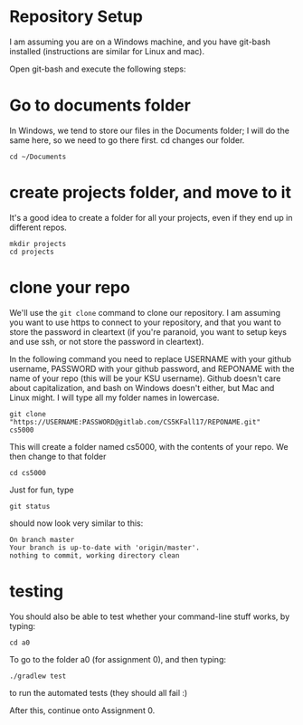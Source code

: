 Repository Setup
===

I am assuming you are on a Windows machine, and you have git-bash installed (instructions are similar for Linux and mac).

Open git-bash and execute the following steps:

# Go to documents folder
In Windows, we tend to store our files in the Documents folder; I will do the same here, so we need to go there first. cd changes our folder.

```
cd ~/Documents
```

# create projects folder, and move to it

It's a good idea to create a folder for all your projects, even if they end up in different repos.
```
mkdir projects
cd projects
```

# clone your repo
We'll use the `git clone` command to clone our repository. I am assuming you want to use https to connect to your repository, and that you want to store the password in cleartext (if you're paranoid, you want to setup keys and use ssh, or not store the password in cleartext).

In the following command you need to replace USERNAME with your github username, PASSWORD with your github password, and REPONAME  with the name of your repo (this will be your KSU username). Github doesn't care about capitalization, and bash on Windows doesn't either, but Mac and Linux might. I will type all my folder names in lowercase.

```
git clone "https://USERNAME:PASSWORD@gitlab.com/CS5KFall17/REPONAME.git"   cs5000
```
This will create a folder named cs5000, with the contents of your repo. We then change to that folder 

```
cd cs5000
```

Just for fun, type
```
git status
```
should now look very similar to this:
```
On branch master
Your branch is up-to-date with 'origin/master'.
nothing to commit, working directory clean
```

# testing

You should also be able to test whether your command-line stuff works, by typing:
```
cd a0
```
To go to the folder a0 (for assignment 0), and then typing:
```
./gradlew test
```
to run the automated tests (they should all fail :)

After this, continue onto Assignment 0.


